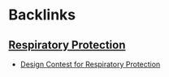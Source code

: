 
# Backlinks
## [Respiratory Protection](<Respiratory Protection.md>)
- [Design Contest for Respiratory Protection](<Design Contest for Respiratory Protection.md>)

